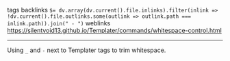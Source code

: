 tags 
backlinks `$= dv.array(dv.current().file.inlinks).filter(inlink => !dv.current().file.outlinks.some(outlink => outlink.path === inlink.path)).join(" - ")`
weblinks https://silentvoid13.github.io/Templater/commands/whitespace-control.html
___
Using `_` and `-` next to Templater tags to trim whitespace.